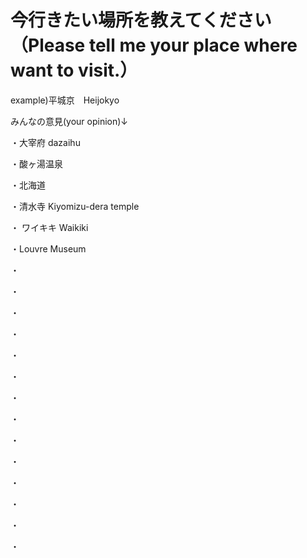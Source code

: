 # 今行きたい場所を教えてください（Please tell me your place where want to visit.）

example)平城京　Heijokyo

みんなの意見(your opinion)↓

・大宰府 dazaihu


・酸ヶ湯温泉

・北海道


・清水寺 Kiyomizu-dera temple


・ ワイキキ Waikiki

・Louvre Museum


・

・

・

・

・

・

・

・

・

・

・

・

・

・
